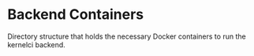 Backend Containers
===================

Directory structure that holds the necessary Docker containers to run the
kernelci backend.